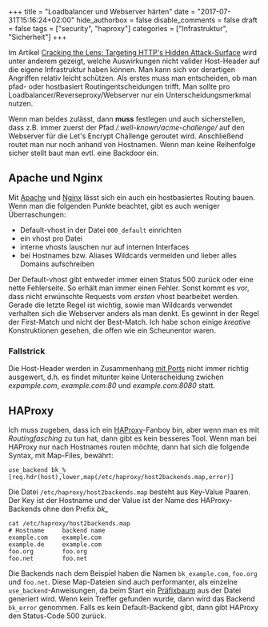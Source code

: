 +++
title = "Loadbalancer und Webserver härten"
date = "2017-07-31T15:16:24+02:00"
hide_authorbox = false
disable_comments = false
draft = false
tags = ["security", "haproxy"]
categories = ["Infrastruktur", "Sicherheit"]
+++

Im Artikel [Cracking the Lens: Targeting HTTP's Hidden Attack-Surface] wird unter anderem gezeigt, welche
Auswirkungen nicht valider Host-Header auf die eigene Infrastruktur haben können. Man kann sich vor derartigen
Angriffen relativ leicht schützen. Als erstes muss man entscheiden, ob man pfad- oder hostbasiert Routingentscheidungen
trifft. Man sollte pro Loadbalancer/Reverseproxy/Webserver nur ein Unterscheidungsmerkmal nutzen. 

Wenn man beides zulässt, dann **muss** festlegen und auch sicherstellen, dass z.B. immer zuerst der Pfad 
*/.well-known/acme-challenge/* auf den Webserver für die Let's Encrypt Challenge geroutet wird.
Anschließend routet man nur noch anhand von Hostnamen. Wenn man keine Reihenfolge sicher stellt baut man
evtl. eine Backdoor ein.


## Apache und Nginx
Mit [Apache] und [Nginx] lässt sich ein auch ein hostbasiertes Routing bauen. Wenn man die folgenden Punkte beachtet,
gibt es auch weniger Überraschungen:

* Default-vhost in der Datei `000_default` einrichten
* ein vhost pro Datei
* interne vhosts lauschen nur auf internen Interfaces
* bei Hostnames bzw. Aliases Wildcards vermeiden und lieber alles Domains aufschreiben

Der Default-vhost gibt entweder immer einen Status 500 zurück oder eine nette Fehlerseite. So erhält man immer
einen Fehler. Sonst kommt es vor, dass nicht erwünschte Requests vom *ersten* vhost bearbeitet werden.
Gerade die letzte Regel ist wichtig, sowie man Wildcards verwendet verhalten sich die Webserver anders als
man denkt. Es gewinnt in der Regel der First-Match und nicht der Best-Match. Ich habe schon einige *kreative*
Konstruktionen gesehen, die offen wie ein Scheunentor waren.

### Fallstrick
Die Host-Header werden in Zusammenhang [mit Ports] nicht immer richtig ausgewert, d.h. es findet mitunter
keine Unterscheidung zwichen *expample.com*, *example.com:80* und *example.com:8080* statt.


## HAProxy
Ich muss zugeben, dass ich ein [HAProxy]-Fanboy bin, aber wenn man es mit *Routingfasching* zu tun hat, dann
gibt es kein besseres Tool. Wenn man bei HAProxy nur nach Hostnames routen möchte, dann hat sich die folgende
Syntax, mit Map-Files, bewährt:

```
use_backend bk_%[req.hdr(host),lower,map(/etc/haproxy/host2backends.map,error)]
```

Die Datei `/etc/haproxy/host2backends.map` besteht aus Key-Value Paaren. Der Key ist der Hostname und der Value
ist der Name des HAProxy-Backends ohne den Prefix *bk_*

```
cat /etc/haproxy/host2backends.map
# Hostname     backend name
example.com    example.com
example.de     example.com
foo.org        foo.org
foo.net        foo.net
```

Die Backends nach dem Beispiel haben die Namen `bk_example.com`, `foo.org` und `foo.net`. Diese Map-Dateien sind
auch performanter, als einzelne `use_backend`-Anweisungen, da beim Start ein [Präfixbaum] aus der Datei generiert
wird. Wenn kein Treffer gefunden wurde, dann wird das Backend `bk_error` genommen. Falls es kein Default-Backend
gibt, dann gibt HAProxy den Status-Code 500 zurück. 




[Nginx]: https://nginx.org
[Apache]: https://httpd.apache.org/
[HAProxy]: http://www.haproxy.org/
[mit Ports]: https://www.w3.org/Protocols/rfc2616/rfc2616-sec14.html#sec14.23
[Präfixbaum]: https://de.wikipedia.org/wiki/Trie
[Cracking the Lens: Targeting HTTP's Hidden Attack-Surface]: http://blog.portswigger.net/2017/07/cracking-lens-targeting-https-hidden.html